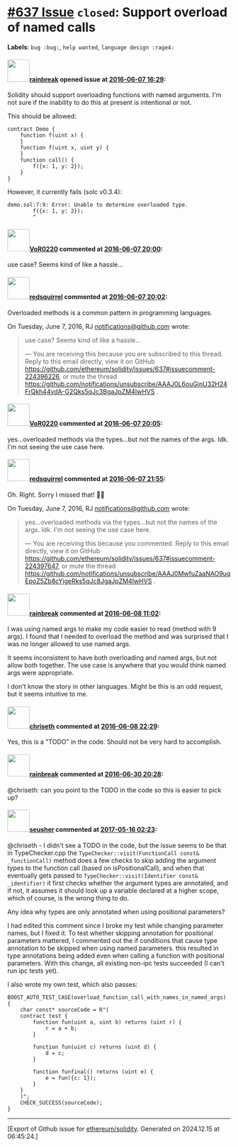 # [\#637 Issue](https://github.com/ethereum/solidity/issues/637) `closed`: Support overload of named calls
**Labels**: `bug :bug:`, `help wanted`, `language design :rage4:`


#### <img src="https://avatars.githubusercontent.com/u/18486361?u=cac77d2dd2d35da2a23b747090a48cb801ca94ce&v=4" width="50">[rainbreak](https://github.com/rainbreak) opened issue at [2016-06-07 16:29](https://github.com/ethereum/solidity/issues/637):

Solidity should support overloading functions with named arguments. I'm not sure if the inability to do this at present is intentional or not.

This should be allowed:

```
contract Demo {
    function f(uint x) {
    }
    function f(uint x, uint y) {
    }
    function call() {
        f({x: 1, y: 2});
    }
}
```

However, it currently fails (solc v0.3.4):

```
demo.sol:7:9: Error: Unable to determine overloaded type.
        f({x: 1, y: 2});
        ^
```


#### <img src="https://avatars.githubusercontent.com/u/7756785?u=2893ea91743ac89ee3846d1f5c7209720e834129&v=4" width="50">[VoR0220](https://github.com/VoR0220) commented at [2016-06-07 20:00](https://github.com/ethereum/solidity/issues/637#issuecomment-224396226):

use case? Seems kind of like a hassle...

#### <img src="https://avatars.githubusercontent.com/u/2512?v=4" width="50">[redsquirrel](https://github.com/redsquirrel) commented at [2016-06-07 20:02](https://github.com/ethereum/solidity/issues/637#issuecomment-224396976):

Overloaded methods is a common pattern in programming languages.

On Tuesday, June 7, 2016, RJ notifications@github.com wrote:

> use case? Seems kind of like a hassle...
> 
> —
> You are receiving this because you are subscribed to this thread.
> Reply to this email directly, view it on GitHub
> https://github.com/ethereum/solidity/issues/637#issuecomment-224396226,
> or mute the thread
> https://github.com/notifications/unsubscribe/AAAJ0L6ouGjnU32H24FrQkh44vdA-G2Qks5qJc3BgaJpZM4IwHVS
> .

#### <img src="https://avatars.githubusercontent.com/u/7756785?u=2893ea91743ac89ee3846d1f5c7209720e834129&v=4" width="50">[VoR0220](https://github.com/VoR0220) commented at [2016-06-07 20:05](https://github.com/ethereum/solidity/issues/637#issuecomment-224397647):

yes...overloaded methods via the types...but not the names of the args. Idk. I'm not seeing the use case here.

#### <img src="https://avatars.githubusercontent.com/u/2512?v=4" width="50">[redsquirrel](https://github.com/redsquirrel) commented at [2016-06-07 21:55](https://github.com/ethereum/solidity/issues/637#issuecomment-224426897):

Oh. Right. Sorry I missed that! 👍🏼

On Tuesday, June 7, 2016, RJ notifications@github.com wrote:

> yes...overloaded methods via the types...but not the names of the args.
> Idk. I'm not seeing the use case here.
> 
> —
> You are receiving this because you commented.
> Reply to this email directly, view it on GitHub
> https://github.com/ethereum/solidity/issues/637#issuecomment-224397647,
> or mute the thread
> https://github.com/notifications/unsubscribe/AAAJ0MwfuZaaNAO9uqEpoZ5Zb8cYjgeRks5qJc8JgaJpZM4IwHVS
> .

#### <img src="https://avatars.githubusercontent.com/u/18486361?u=cac77d2dd2d35da2a23b747090a48cb801ca94ce&v=4" width="50">[rainbreak](https://github.com/rainbreak) commented at [2016-06-08 11:02](https://github.com/ethereum/solidity/issues/637#issuecomment-224557172):

I was using named args to make my code easier to read (method with 9 args). I found that I needed to overload the method and was surprised that I was no longer allowed to use named args.

It seems inconsistent to have both overloading and named args, but not allow both together. The use case is anywhere that you would think named args were appropriate.

I don't know the story in other languages. Might be this is an odd request, but it seems intuitive to me.

#### <img src="https://avatars.githubusercontent.com/u/9073706?v=4" width="50">[chriseth](https://github.com/chriseth) commented at [2016-06-08 22:29](https://github.com/ethereum/solidity/issues/637#issuecomment-224749902):

Yes, this is a "TODO" in the code. Should not be very hard to accomplish.

#### <img src="https://avatars.githubusercontent.com/u/18486361?u=cac77d2dd2d35da2a23b747090a48cb801ca94ce&v=4" width="50">[rainbreak](https://github.com/rainbreak) commented at [2016-06-30 20:28](https://github.com/ethereum/solidity/issues/637#issuecomment-229779240):

@chriseth: can you point to the TODO in the code so this is easier to pick up?

#### <img src="https://avatars.githubusercontent.com/u/416212?u=1017126e3c4675ab2c77f1e4c0d0e31bed1fa6a7&v=4" width="50">[seusher](https://github.com/seusher) commented at [2017-05-16 02:23](https://github.com/ethereum/solidity/issues/637#issuecomment-301657130):

@chriseth - I didn't see a TODO in the code, but the issue seems to be that in TypeChecker.cpp the `TypeChecker::visit(FunctionCall const& _functionCall)` method does a few checks to skip adding the argument types to the function call (based on isPositionalCall), and when that eventually gets passed to `TypeChecker::visit(Identifier const& _identifier)` it first checks whether the argument types are annotated, and if not, it assumes it should look up a variable declared at a higher scope, which of course, is the wrong thing to do.

Any idea why types are only annotated when using positional parameters?

I had edited this comment since I broke my test while changing parameter names, but I fixed it. To test whether skipping annotation for positional parameters mattered, I commented out the if conditions that cause type annotation to be skipped when using named parameters. this resulted in type annotations being added even when calling a function with positional parameters. With this change, all existing non-ipc tests succeeded (I can't run ipc tests yet).

I also wrote my own test, which also passes:

```
BOOST_AUTO_TEST_CASE(overload_function_call_with_names_in_named_args)
{
    char const* sourceCode = R"(
    contract test {
        function fun(uint a, uint b) returns (uint r) {
            r = a + b;
        }
        
        function fun(uint c) returns (uint d) {
            d = c;
        }
        
        function funfinal() returns (uint e) {
            e = fun({c: 1});
        }
    }
    )";
    CHECK_SUCCESS(sourceCode);
}
```


-------------------------------------------------------------------------------



[Export of Github issue for [ethereum/solidity](https://github.com/ethereum/solidity). Generated on 2024.12.15 at 06:45:24.]
